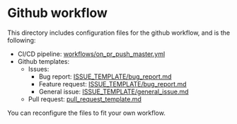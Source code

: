 # Github workflow
This directory includes configuration files for the github workflow, and is the following:
- CI/CD pipeline: [workflows/on_pr_push_master.yml](workflows/on_pr_push_master.yml])
- Github templates:
    - Issues:
        - Bug report: [ISSUE_TEMPLATE/bug_report.md](ISSUE_TEMPLATE/bug_report.md)
        - Feature request: [ISSUE_TEMPLATE/bug_report.md](ISSUE_TEMPLATE/feature_request.md)
        - General issue: [ISSUE_TEMPLATE/general_issue.md](ISSUE_TEMPLATE/general_issue.md)
    - Pull request: [pull_request_template.md](pull_request_template.md)

You can reconfigure the files to fit your own workflow.
